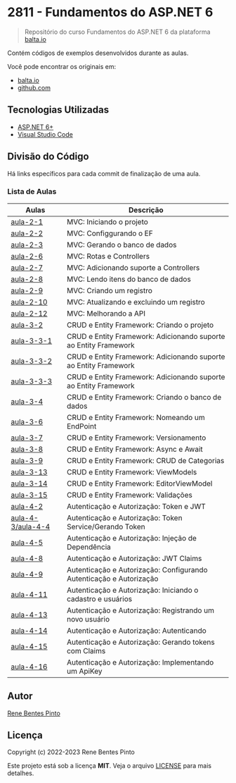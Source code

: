 # 2811 - Fundamentos do ASP.NET 6

> Repositório do curso Fundamentos do ASP.NET 6 da plataforma [balta.io](https://balta.io)

Contém códigos de exemplos desenvolvidos durante as aulas.

Você pode encontrar os originais em:

- [balta.io](https://balta.io/cursos/fundamentos-aspnet)
- [github.com](https://github.com/balta-io/2811)

## Tecnologias Utilizadas

- [ASP.NET 6+](https://dotnet.microsoft.com/en-us/apps/aspnet)
- [Visual Studio Code](https://code.visualstudio.com/)

## Divisão do Código

Há links específicos para cada commit de finalização de uma aula.

### Lista de Aulas

| Aulas                                     | Descrição                                                           |
| ----------------------------------------- | ------------------------------------------------------------------- |
| [aula-2-1](../../commit/a7ad88d)          | MVC: Iniciando o projeto                                            |
| [aula-2-2](../../commit/6b72655)          | MVC: Configgurando o EF                                             |
| [aula-2-3](../../commit/cea25a3)          | MVC: Gerando o banco de dados                                       |
| [aula-2-6](../../commit/4e31851)          | MVC: Rotas e Controllers                                            |
| [aula-2-7](../../commit/66989ca)          | MVC: Adicionando suporte a Controllers                              |
| [aula-2-8](../../commit/a1dd497)          | MVC: Lendo itens do banco de dados                                  |
| [aula-2-9](../../commit/b04ec80)          | MVC: Criando um registro                                            |
| [aula-2-10](../../commit/c9a91f3)         | MVC: Atualizando e excluindo um registro                            |
| [aula-2-12](../../commit/3e32e0a)         | MVC: Melhorando a API                                               |
| [aula-3-2](../../commit/3036c89)          | CRUD e Entity Framework: Criando o projeto                          |
| [aula-3-3-1](../../commit/482128c)        | CRUD e Entity Framework: Adicionando suporte ao Entity Framework    |
| [aula-3-3-2](../../commit/84f91a3)        | CRUD e Entity Framework: Adicionando suporte ao Entity Framework    |
| [aula-3-3-3](../../commit/d3f0a77)        | CRUD e Entity Framework: Adicionando suporte ao Entity Framework    |
| [aula-3-4](../../commit/8d28719)          | CRUD e Entity Framework: Criando o banco de dados                   |
| [aula-3-6](../../commit/8eac08e)          | CRUD e Entity Framework: Nomeando um EndPoint                       |
| [aula-3-7](../../commit/ada187f)          | CRUD e Entity Framework: Versionamento                              |
| [aula-3-8](../../commit/0def7f6)          | CRUD e Entity Framework: Async e Await                              |
| [aula-3-9](../../commit/e7091d2)          | CRUD e Entity Framework: CRUD de Categorias                         |
| [aula-3-13](../../commit/1d3bfc1)         | CRUD e Entity Framework: ViewModels                                 |
| [aula-3-14](../../commit/1699a4a)         | CRUD e Entity Framework: EditorViewModel                            |
| [aula-3-15](../../commit/2e92555)         | CRUD e Entity Framework: Validações                                 |
| [aula-4-2](../../commit/24e55ad)          | Autenticação e Autorização: Token e JWT                             |
| [aula-4-3/aula-4-4](../../commit/a6ebf00) | Autenticação e Autorização: Token Service/Gerando Token             |
| [aula-4-5](../../commit/5d16da4)          | Autenticação e Autorização: Injeção de Dependência                  |
| [aula-4-8](../../commit/6beb9d5)          | Autenticação e Autorização: JWT Claims                              |
| [aula-4-9](../../commit/d3c2ddc)          | Autenticação e Autorização: Configurando Autenticação e Autorização |
| [aula-4-11](../../commit/d709d79)         | Autenticação e Autorização: Iniciando o cadastro e usuários         |
| [aula-4-13](../../commit/22ef0c2)         | Autenticação e Autorização: Registrando um novo usuário             |
| [aula-4-14](../../commit/8db2e5b)         | Autenticação e Autorização: Autenticando                            |
| [aula-4-15](../../commit/066f517)         | Autenticação e Autorização: Gerando tokens com Claims               |
| [aula-4-16](../../commit/ef277f3)         | Autenticação e Autorização: Implementando um ApiKey                 |

## Autor

[Rene Bentes Pinto](http://github.com/renebentes)

## Licença

Copyright (c) 2022-2023 Rene Bentes Pinto

Este projeto está sob a licença **MIT**. Veja o arquivo [LICENSE](LICENSE) para mais detalhes.
